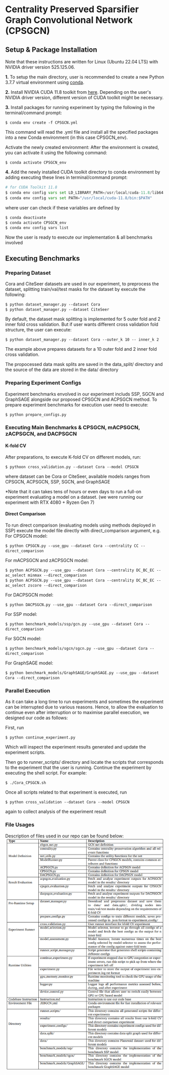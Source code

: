 # Centrality Preserved Sparsifier Graph Convolutional Network (CPSGCN)
## Setup & Package Installation
Note that these instructions are written for Linux (Ubuntu 22.04 LTS) with NVIDIA driver version 525.125.06.

**1.** To setup the main directory, user is recommended to create a new Python 3.7.7 virtual environment using [conda](https://conda.io/projects/conda/en/latest/index.html "Conda Homepage").

**2.** Install NVIDIA CUDA 11.8 toolkit from [here](https://developer.nvidia.com/cuda-11-8-0-download-archive "cudatoolkit Homepage"). Depending on the user's NVIDIA driver version, different version of CUDA toolkit might be necessary.

**3.** Install packages for running experiment by typing the following in the terminal/command prompt:


```
$ conda env create -f CPSGCN.yml
```

This command will read the .yml file and install all the specified packages into a new Conda environment (in this case CPSGCN_env).

Activate the newly created environment: After the environment is created, you can activate it using the following command:


```
$ conda activate CPSGCN_env
```

**4.** Add the newly installed CUDA toolkit directory to conda environment by adding executing these lines in terminal/command prompt:

```python
# for CUDA Toolkit 11.8
$ conda env config vars set LD_LIBRARY_PATH=/usr/local/cuda-11.8/lib64
$ conda env config vars set PATH="/usr/local/cuda-11.8/bin:$PATH"
```
where user can check if these variables are defined by
```
$ conda deactivate
$ conda activate CPSGCN_env
$ conda env config vars list
```

Now the user is ready to execute our implementation & all benchmarks involved

## Executing Benchmarks
### Preparing Dataset
Cora and CiteSeer datasets are used in our experiment, to preprocess the dataset, splitting train/val/test masks for the dataset by execute the following:
```
$ python dataset_manager.py --dataset Cora
$ python dataset_manager.py --dataset CiteSeer
```
By default, the dataset mask splitting is implemented for 5 outer fold and 2 inner fold cross validation. But if user wants different cross validation fold structure, the user can execute:
```
$ python dataset_manager.py --dataset Cora --outer_k 10 -- inner_k 2
```
The example above prepares datasets for a 10 outer fold and 2 inner fold cross validation.

The propocessed data mask splits are saved in the data_split/ directory and the source of the data are stored in the data/ directory

### Preparing Experiment Configs
Experiment benchmarks envolved in our experiment includs SSP, SGCN and GraphSAGE alongside our proposed CPSGCN and ACPSGCN method. To prepare experiment benchmarks for execution user need to execute:
```
$ python prepare_configs.py 
```

### Executing Main Benchmarks & CPSGCN, mACPSGCN, zACPSGCN, and DACPSGCN
#### K-fold CV
After preparations, to execute K-fold CV on different models, run:
```
$ pythoon cross_validation.py --dataset Cora --model CPSGCN
```
where dataset can be Cora or CiteSeer, 
available models ranges from CPSGCN, ACPSGCN, SSP, SGCN, and GraphSAGE

*Note that it can takes tens of hours or even days to run a full-on experiment evaluating a model on a dataset. (we were running our experiment with RTX 4080 + Ryzen Gen 7)

#### Direct Comparison
To run direct comparison (evaluating models using methods deployed in SSP) execute the model file directly with direct_comparison argument, e.g.
For CPSGCN model:
```
$ python CPSGCN.py --use_gpu --dataset Cora --centrality CC --direct_comparison
```
For mACPSGCN and zACPSGCN model:
```
$ python ACPSGCN.py --use_gpu --dataset Cora --centrality DC_BC_EC --ac_select minmax --direct_comparison
$ python ACPSGCN.py --use_gpu --dataset Cora --centrality DC_BC_EC --ac_select zscore --direct_comparison
```
For DACPSGCN model:
```
$ python DACPSGCN.py --use_gpu --dataset Cora --direct_comparison
```
For SSP model:
```
$ python benchmark_models/ssp/gcn.py --use_gpu --dataset Cora --direct_comparison
```
For SGCN model:
```
$ python benchmark_models/sgcn/sgcn.py --use_gpu --dataset Cora --direct_comparison
```
For GraphSAGE model:
```
$ python benchmark_models/GraphSAGE/GraphSAGE.py --use_gpu --dataset Cora --direct_comparison
```

### Parallel Execution
As it can take a long time to run experiments and sometimes the experiment can be interrupted due to various reasons. Hence, to allow the evaluation to continue even after interruption or to maximise parallel execution, we designed our code as follows:

First, run
```
$ python continue_experiment.py
```
Which will inspect the experiment results generated and update the experiment scripts.

Then go to runner_scripts/ directory and locate the scripts that corresponds to the experiment that the user is running. Continue the experiment by executing the shell script. For example:

```
$ ./Cora_CPSGCN.sh
```

Once all scripts related to that experiment is executed, run
```
$ python cross_validation --dataset Cora --model CPSGCN
```
again to collect analysis of the experiment result

### File Usages
Description of files used in our repo can be found below:
![Repo Description](images/repo_description.png)


